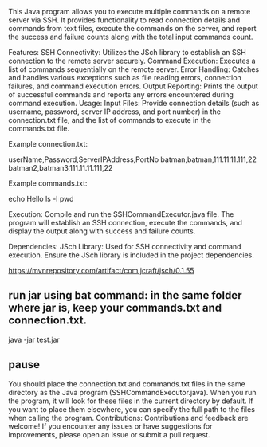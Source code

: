 This Java program allows you to execute multiple commands on a remote server via SSH. It provides functionality to read connection details and commands from text files, execute the commands on the server, and report the success and failure counts along with the total input commands count.

Features:
SSH Connectivity: Utilizes the JSch library to establish an SSH connection to the remote server securely.
Command Execution: Executes a list of commands sequentially on the remote server.
Error Handling: Catches and handles various exceptions such as file reading errors, connection failures, and command execution errors.
Output Reporting: Prints the output of successful commands and reports any errors encountered during command execution.
Usage:
Input Files: Provide connection details (such as username, password, server IP address, and port number) in the connection.txt file, and the list of commands to execute in the commands.txt file.

Example connection.txt:

userName,Password,ServerIPAddress,PortNo 
batman,batman,111.11.11.111,22
batman2,batman3,111.11.11.111,22
 
Example commands.txt:

echo Hello
ls -l
pwd


Execution: Compile and run the SSHCommandExecutor.java file. The program will establish an SSH connection, execute the commands, and display the output along with success and failure counts.

Dependencies:
JSch Library: Used for SSH connectivity and command execution. Ensure the JSch library is included in the project dependencies.

https://mvnrepository.com/artifact/com.jcraft/jsch/0.1.55



run jar using bat command:
in the same folder where jar is, keep your commands.txt and connection.txt.
----------------------
java -jar test.jar

pause
---------------------
You should place the connection.txt and commands.txt files in the same directory as the Java program (SSHCommandExecutor.java). When you run the program, it will look for these files in the current directory by default. If you want to place them elsewhere, you can specify the full path to the files when calling the program.
Contributions:
Contributions and feedback are welcome! If you encounter any issues or have suggestions for improvements, please open an issue or submit a pull request.
